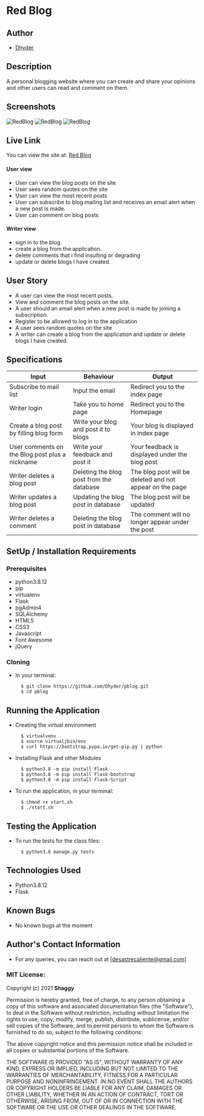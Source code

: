 # Red Blog
## Author
* [Dhyder](https://github.com/Dhyder)

## Description
A personal blogging website where you can create and share your opinions and other users can read and comment on them.

## Screenshots
![RedBlog](https://user-images.githubusercontent.com/86789832/141859271-f0fb0362-fdd5-4c0c-9d45-dc924815ec6e.png)
![RedBlog](https://user-images.githubusercontent.com/86789832/141933180-34e28487-ef94-41c3-8577-ac2279a64b61.png)
![RedBlog](https://user-images.githubusercontent.com/86789832/141935143-66e019fa-b5c8-4cdd-864f-74964932e0ec.png)

## Live Link
You can view the site at: [Red Blog](https://redblogger.herokuapp.com/)

####  User view
* User can view the blog posts on the site
* User sees random quotes on the site
* User can view the most recent posts
* User can subscribe to blog mailing list and receives an email alert when a new post is made.
* User can comment on blog posts

####  Writer view
* sign in to the blog.
* create a blog from the application.
* delete comments that I find insulting or degrading
* update or delete blogs I have created.

## User Story
- A user can view the most recent posts.
- View and comment the blog posts on the site.
- A user should an email alert when a new post is made by joining a subscription.
- Register to be allowed to log in to the application
- A user sees random quotes on the site
- A writer can create a blog from the application and update or delete blogs I have created.

## Specifications
| Input                    | Behaviour                       | Output                                       |
| -------------------------| ------------------------------  | -------------------------------------------- |
| Subscribe to mail list              | Input the email               | Redirect you to the index page               |
| Writer login                    | Take you to home page           | Redirect you to the Homepage                 |
| Create a blog post by filling blog form          | Write your blog and post it to blogs    | Your blog is displayed  in index page                     | 
| User comments on the Blog post plus a nickname | Write your feedback and post it | Your feedback is displayed under the blog post   |
| Writer deletes a blog post       | Deleting the blog post from the database    | The blog post will be deleted and not appear on the page                  |
| Writer updates a blog post       | Updating the blog post in database    | The blog post will be updated                |
| Writer deletes a comment         | Deleting the blog post in database    | The comment will no longer appear under the post                   |

## SetUp / Installation Requirements
### Prerequisites
* python3.8.12
* pip
* virtualenv
* Flask
* pgAdmin4
* SQLAlchemy
* HTML5  
* CSS3
* Javascript 
* Font Awesome
* jQuery

### Cloning
* In your terminal:

        $ git clone https://github.com/Dhyder/pblog.git
        $ cd pblog

## Running the Application
* Creating the virtual environment

        $ virtualvenv
        $ source virtual/bin/env
        $ curl https://bootstrap.pypa.io/get-pip.py | python

* Installing Flask and other Modules

        $ python3.8 -m pip install Flask
        $ python3.8 -m pip install Flask-bootstrap
        $ python3.8 -m pip install Flask-Script

* To run the application, in your terminal:

        $ chmod +x start.sh
        $ ./start.sh

## Testing the Application
* To run the tests for the class files:

        $ python3.8 manage.py tests

## Technologies Used
* Python3.8.12
* Flask

## Known Bugs
* No known bugs at the moment
## Author's Contact Information
* For any queries, you can reach out at [desastrecaliente@gmail.com]

### MIT License:
Copyright (c) 2021 **Shaggy**

Permission is hereby granted, free of charge, to any person obtaining a copy
of this software and associated documentation files (the "Software"), to deal
in the Software without restriction, including without limitation the rights
to use, copy, modify, merge, publish, distribute, sublicense, and/or sell
copies of the Software, and to permit persons to whom the Software is
furnished to do so, subject to the following conditions:

The above copyright notice and this permission notice shall be included in all
copies or substantial portions of the Software.

THE SOFTWARE IS PROVIDED "AS IS", WITHOUT WARRANTY OF ANY KIND, EXPRESS OR
IMPLIED, INCLUDING BUT NOT LIMITED TO THE WARRANTIES OF MERCHANTABILITY,
FITNESS FOR A PARTICULAR PURPOSE AND NONINFRINGEMENT. IN NO EVENT SHALL THE
AUTHORS OR COPYRIGHT HOLDERS BE LIABLE FOR ANY CLAIM, DAMAGES OR OTHER
LIABILITY, WHETHER IN AN ACTION OF CONTRACT, TORT OR OTHERWISE, ARISING FROM,
OUT OF OR IN CONNECTION WITH THE SOFTWARE OR THE USE OR OTHER DEALINGS IN THE
SOFTWARE.
